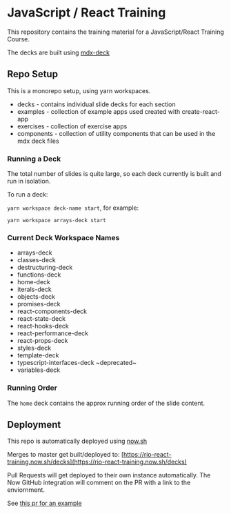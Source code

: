 # JavaScript / React Training

This repository contains the training material for a JavaScript/React Training Course.

The decks are built using [mdx-deck](https://github.com/jxnblk/mdx-deck)

## Repo Setup

This is a monorepo setup, using yarn workspaces. 

* decks - contains individual slide decks for each section
* examples - collection of example apps used created with create-react-app
* exercises - collection of exercise apps 
* components - collection of utility components that can be used in the mdx deck files

### Running a Deck

The total number of slides is quite large, so each deck currently is built and run in isolation. 

To run a deck:

`yarn workspace deck-name start`, for example:

`yarn workspace arrays-deck start`

### Current Deck Workspace Names

* arrays-deck
* classes-deck
* destructuring-deck
* functions-deck
* home-deck
* iterals-deck
* objects-deck
* promises-deck
* react-components-deck
* react-state-deck
* react-hooks-deck
* react-performance-deck
* react-props-deck
* styles-deck
* template-deck
* typescript-interfaces-deck ~deprecated~
* variables-deck

### Running Order

The `home` deck contains the approx running order of the slide content.

## Deployment

This repo is automatically deployed using [now.sh](https://zeit.co/now)

Merges to master get built/deployed to: [https://rio-react-training.now.sh/decks](https://rio-react-training.now.sh/decks)

Pull Requests will get deployed to their own instance automatically. The Now GitHub integration will comment on the PR with a link to the enviornment. 

See [this pr for an example](https://github.com/e-schultz/ts-js-react-training/pull/94#issuecomment-482255557)
